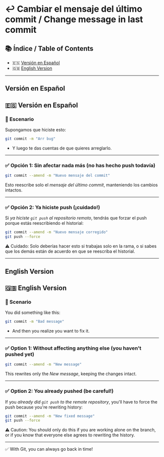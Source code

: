 
# ↩️ Cambiar el mensaje del último commit / Change message in last commit

## 📚 Índice / Table of Contents
- 🇪🇸 [Versión en Español](#versión-en-español)
- 🇬🇧 [English Version](#english-version)

---
## Versión en Español
## 🇪🇸 Versión en Español

### 🧠 Escenario

Supongamos que hiciste esto:
```bash
git commit -m "Arr bug"
```

- Y luego te das cuentas de que quieres arreglarlo.

---

### ✅ Opción 1: Sin afectar nada más (no has hecho push todavía)

```bash
git commit --amend -m "Nuevo mensaje del commit"
```
Esto reescribe solo el *mensaje del último commit*, manteniendo los cambios intactos.

---

### ✅ Opción 2: Ya hiciste push (¡cuidado!)
Si *ya hiciste `git push` al repositorio remoto*, tendrás que forzar el push porque estás reescribiendo el historial:

```bash
git commit --amend -m "Nuevo mensaje corregido"
git push --force
```

⚠️ Cuidado: Solo deberías hacer esto si trabajas solo en la rama, o si sabes que los demás están de acuerdo en que se reescriba el historial.

---

## English Version
## 🇬🇧 English Version

### 🧠 Scenario

You did something like this:
```bash
git commit -m "Bad message"
```

- And then you realize you want to fix it.

---

### ✅ Option 1: Without affecting anything else (you haven't pushed yet)

```bash
git commit --amend -m "New message"
```
This rewrites only the *New message*, keeping the changes intact.

---

### ✅ Option 2: You already pushed (be careful!)
If you *already did `git push` to the remote repository*, you'll have to force the push because you're rewriting history:

```bash
git commit --amend -m "New fixed message"
git push --force
```

⚠️ Caution: You should only do this if you are working alone on the branch, or if you know that everyone else agrees to rewriting the history.

---

✅ With Git, you can always go back in time!
